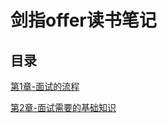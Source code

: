 # 剑指offer读书笔记

## 目录

[第1章-面试的流程](./第1章-面试的流程/第一章%20面试的流程.md)

[第2章-面试需要的基础知识](./第2章-面试需要的基础知识/第2章-面试需要的基础知识.md)